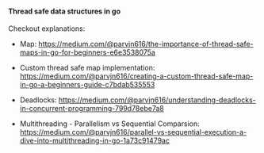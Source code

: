 #### Thread safe data structures in go

Checkout explanations:
- Map: https://medium.com/@parvjn616/the-importance-of-thread-safe-maps-in-go-for-beginners-e6e3538075a
- Custom thread safe map implementation: https://medium.com/@parvjn616/creating-a-custom-thread-safe-map-in-go-a-beginners-guide-c7bdab535553

- Deadlocks: https://medium.com/@parvjn616/understanding-deadlocks-in-concurrent-programming-799d78ebe7a8

- Multithreading - Parallelism vs Sequential Comparsion: https://medium.com/@parvjn616/parallel-vs-sequential-execution-a-dive-into-multithreading-in-go-1a73c91479ac